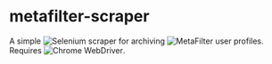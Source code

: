 # metafilter-scraper

A simple ![Selenium](https://www.selenium.dev/) scraper for archiving ![MetaFilter](https://www.metafilter.com/) user profiles. Requires ![Chrome WebDriver](https://chromedriver.chromium.org/).
